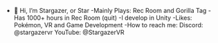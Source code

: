 - 👋 Hi, I’m Stargazer, or Star
-Mainly Plays: Rec Room and Gorilla Tag
-Has 1000+ hours in Rec Room (quit)
-I develop in Unity
-Likes: Pokémon, VR and Game Development
-How to reach me: Discord: @stargazervr YouTube: @StargazerVR

<!---
Stargazer6481/Stargazer6481 is a ✨ special ✨ repository because its `README.md` (this file) appears on your GitHub profile.
You can click the Preview link to take a look at your changes.
--->
